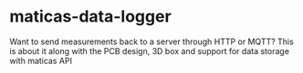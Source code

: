 # maticas-data-logger
Want to send measurements back to a server through HTTP or MQTT? This is about it along with the PCB design, 3D box and support for data storage with maticas API
